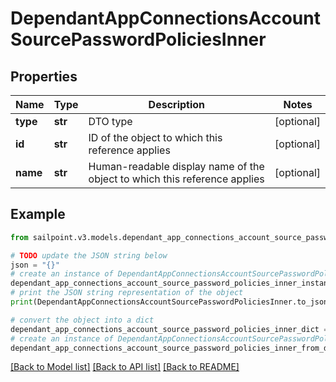 # DependantAppConnectionsAccountSourcePasswordPoliciesInner


## Properties

Name | Type | Description | Notes
------------ | ------------- | ------------- | -------------
**type** | **str** | DTO type | [optional] 
**id** | **str** | ID of the object to which this reference applies | [optional] 
**name** | **str** | Human-readable display name of the object to which this reference applies | [optional] 

## Example

```python
from sailpoint.v3.models.dependant_app_connections_account_source_password_policies_inner import DependantAppConnectionsAccountSourcePasswordPoliciesInner

# TODO update the JSON string below
json = "{}"
# create an instance of DependantAppConnectionsAccountSourcePasswordPoliciesInner from a JSON string
dependant_app_connections_account_source_password_policies_inner_instance = DependantAppConnectionsAccountSourcePasswordPoliciesInner.from_json(json)
# print the JSON string representation of the object
print(DependantAppConnectionsAccountSourcePasswordPoliciesInner.to_json())

# convert the object into a dict
dependant_app_connections_account_source_password_policies_inner_dict = dependant_app_connections_account_source_password_policies_inner_instance.to_dict()
# create an instance of DependantAppConnectionsAccountSourcePasswordPoliciesInner from a dict
dependant_app_connections_account_source_password_policies_inner_from_dict = DependantAppConnectionsAccountSourcePasswordPoliciesInner.from_dict(dependant_app_connections_account_source_password_policies_inner_dict)
```
[[Back to Model list]](../README.md#documentation-for-models) [[Back to API list]](../README.md#documentation-for-api-endpoints) [[Back to README]](../README.md)


